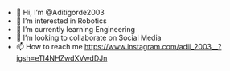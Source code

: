 - 👋 Hi, I’m @Aditigorde2003
- 👀 I’m interested in Robotics
- 🌱 I’m currently learning Engineering
- 💞️ I’m looking to collaborate on Social Media
- 📫 How to reach me https://www.instagram.com/adii_2003__?igsh=eTI4NHZwdXVwdDJn

<!---
Aditigorde2003/Aditigorde2003 is a ✨ special ✨ repository because its `README.md` (this file) appears on your GitHub profile.
You can click the Preview link to take a look at your changes.
--->
